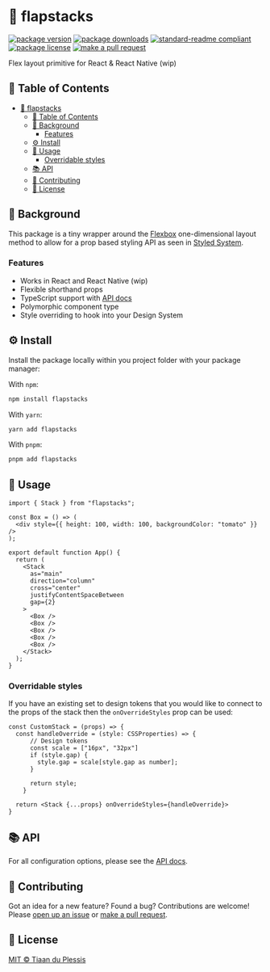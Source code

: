 
# 🥞 flapstacks
[![package version](https://img.shields.io/npm/v/flapstacks.svg?style=flat-square)](https://npmjs.org/package/flapstacks)
[![package downloads](https://img.shields.io/npm/dm/flapstacks.svg?style=flat-square)](https://npmjs.org/package/flapstacks)
[![standard-readme compliant](https://img.shields.io/badge/readme%20style-standard-brightgreen.svg?style=flat-square)](https://github.com/RichardLitt/standard-readme)
[![package license](https://img.shields.io/npm/l/flapstacks.svg?style=flat-square)](https://npmjs.org/package/flapstacks)
[![make a pull request](https://img.shields.io/badge/PRs-welcome-brightgreen.svg?style=flat-square)](http://makeapullrequest.com)

Flex layout primitive for React & React Native (wip)

## 📖 Table of Contents
- [🥞 flapstacks](#-flapstacks)
  - [📖 Table of Contents](#-table-of-contents)
  - [👀 Background](#-background)
    - [Features](#features)
  - [⚙️ Install](#️-install)
  - [📖 Usage](#-usage)
    - [Overridable styles](#overridable-styles)
  - [📚 API](#-api)
  - [💬 Contributing](#-contributing)
  - [🪪 License](#-license)

## 👀 Background

This package is a tiny wrapper around the [Flexbox](https://developer.mozilla.org/en-US/docs/Learn/CSS/CSS_layout/Flexbox) one-dimensional layout method to allow for a prop based styling API as seen in [Styled System](https://styled-system.com/). 

### Features

- Works in React and React Native (wip)
- Flexible shorthand props
- TypeScript support with [API docs](https://paka.dev/npm/flapstacks)
- Polymorphic component type
- Style overriding to hook into your Design System

## ⚙️ Install

Install the package locally within you project folder with your package manager:

With `npm`:
```sh
npm install flapstacks
```

With `yarn`:
```sh
yarn add flapstacks
```

With `pnpm`:
```sh
pnpm add flapstacks
```

## 📖 Usage

```tsx
import { Stack } from "flapstacks";

const Box = () => (
  <div style={{ height: 100, width: 100, backgroundColor: "tomato" }} />
);

export default function App() {
  return (
    <Stack
      as="main"
      direction="column"
      cross="center"
      justifyContentSpaceBetween
      gap={2}
    >
      <Box />
      <Box />
      <Box />
      <Box />
      <Box />
    </Stack>
  );
}
```

### Overridable styles

If you have an existing set to design tokens that you would like to connect to the props of the stack then the `onOverrideStyles` prop can be used:

```tsx
const CustomStack = (props) => {
  const handleOverride = (style: CSSProperties) => {
      // Design tokens
      const scale = ["16px", "32px"]
      if (style.gap) {
        style.gap = scale[style.gap as number];
      }
    
      return style;
    }
  
  return <Stack {...props} onOverrideStyles={handleOverride}>
}
```

## 📚 API

For all configuration options, please see the [API docs](https://paka.dev/npm/flapstacks).

## 💬 Contributing

Got an idea for a new feature? Found a bug? Contributions are welcome! Please [open up an issue](https://github.com/tiaanduplessis/flapstacks/issues) or [make a pull request](https://makeapullrequest.com/).

## 🪪 License

[MIT © Tiaan du Plessis](./LICENSE)
    
